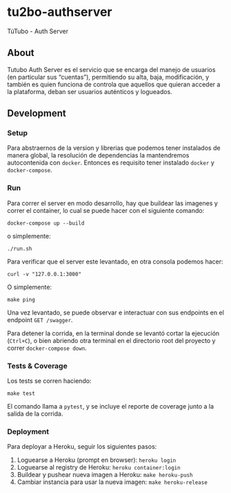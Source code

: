 # tu2bo-authserver
TúTubo - Auth Server

## About
Tutubo Auth Server es el servicio que se encarga del manejo de usuarios (en particular sus “cuentas”), permitiendo su alta, baja, modificación, y también es quien funciona de controla que aquellos que quieran acceder a la plataforma, deban ser usuarios auténticos y logueados.


## Development

### Setup
Para abstraernos de la version y librerias que podemos tener instalados de manera global, la resolución de dependencias la mantendremos autocontenida con `docker`. Entonces es requisito tener instalado `docker` y `docker-compose`.

### Run
Para correr el server en modo desarrollo, hay que buildear las imagenes y correr el container, lo cual se puede hacer con el siguiente comando:

	docker-compose up --build

o simplemente:

	./run.sh


Para verificar que el server este levantado, en otra consola podemos hacer:

	curl -v "127.0.0.1:3000"

O simplemente:

	make ping

Una vez levantado, se puede observar e interactuar con sus endpoints en el endpoint `GET /swagger`.


Para detener la corrida, en la terminal donde se levantó cortar la ejecución (`Ctrl+C`), o bien abriendo otra terminal en el directorio root del proyecto y correr `docker-compose down`.

### Tests & Coverage

Los tests se corren haciendo:

	make test

El comando llama a `pytest`, y se incluye el reporte de coverage junto a la salida de la corrida.

### Deployment

Para deployar a Heroku, seguir los siguientes pasos:

1. Loguearse a Heroku (prompt en browser): `heroku login`
2. Loguearse al registry de Heroku: `heroku container:login`
3. Buildear y pushear nueva imagen a Heroku: `make heroku-push`
4. Cambiar instancia para usar la nueva imagen: `make heroku-release`